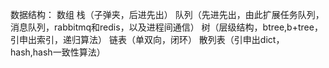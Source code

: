 数据结构：
数组 栈（子弹夹，后进先出） 
队列（先进先出，由此扩展任务队列，消息队列，rabbitmq和redis，以及进程间通信） 
树（层级结构，btree,b+tree，引申出索引，递归算法） 
链表（单双向，闭环） 
散列表（引申出dict，hash,hash一致性算法）